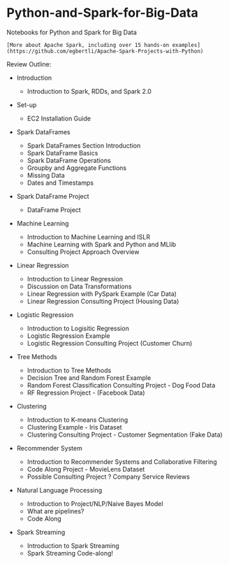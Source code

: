 # Python-and-Spark-for-Big-Data
Notebooks for Python and Spark for Big Data
```
[More about Apache Spark, including over 15 hands-on examples](https://github.com/egbertli/Apache-Spark-Projects-with-Python)
```

Review Outline:

* Introduction
    * Introduction to Spark, RDDs, and Spark 2.0
    
* Set-up
    * EC2 Installation Guide
    
* Spark DataFrames
    * Spark DataFrames Section Introduction
    * Spark DataFrame Basics
    * Spark DataFrame Operations
    * Groupby and Aggregate Functions
    * Missing Data
    * Dates and Timestamps
    
* Spark DataFrame Project
    * DataFrame Project
    
* Machine Learning
    * Introduction to Machine Learning and ISLR
    * Machine Learning with Spark and Python and MLlib
    * Consulting Project Approach Overview
    
* Linear Regression
    * Introduction to Linear Regression 
    * Discussion on Data Transformations
    * Linear Regression with PySpark Example (Car Data)
    * Linear Regression Consulting Project (Housing Data)

* Logistic Regression
    * Introduction to Logisitic Regression 
    * Logistic Regression Example
    * Logistic Regression Consulting Project (Customer Churn)
    
* Tree Methods
    * Introduction to Tree Methods
    * Decision Tree and Random Forest Example
    * Random Forest Classification Consulting Project - Dog Food Data
    * RF Regression Project - (Facebook Data)
    
* Clustering
    * Introduction to K-means Clustering
    * Clustering Example - Iris Dataset
    * Clustering Consulting Project - Customer Segmentation (Fake Data)
    
* Recommender System
    * Introduction to Recommender Systems and Collaborative Filtering
    * Code Along Project - MovieLens Dataset
    * Possible Consulting Project ? Company Service Reviews
    
* Natural Language Processing
    * Introduction to Project/NLP/Naive Bayes Model
    * What are pipelines?
    * Code Along 
    
* Spark Streaming
    * Introduction to Spark Streaming 
    * Spark Streaming Code-along!
 
    
    
    

 
